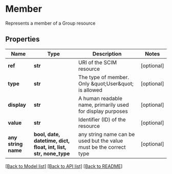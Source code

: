 # Member

Represents a member of a Group resource

## Properties
Name | Type | Description | Notes
------------ | ------------- | ------------- | -------------
**ref** | **str** | URI of the SCIM resource | [optional] 
**type** | **str** | The type of member. Only \&quot;User\&quot; is allowed | [optional] 
**display** | **str** | A human readable name, primarily used for display purposes | [optional] 
**value** | **str** | Identifier (ID) of the resource | [optional] 
**any string name** | **bool, date, datetime, dict, float, int, list, str, none_type** | any string name can be used but the value must be the correct type | [optional]

[[Back to Model list]](../README.md#documentation-for-models) [[Back to API list]](../README.md#documentation-for-api-endpoints) [[Back to README]](../README.md)


